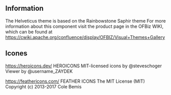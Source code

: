 ## Information
The Helveticus theme is based on the Rainbowstone Saphir theme
For more information about this component visit the product page in the OFBiz WIKI, 
which can be found at https://cwiki.apache.org/confluence/display/OFBIZ/Visual+Themes+Gallery


## Icones 
https://heroicons.dev/
HEROICONS
MIT-licensed icons by @steveschoger
Viewer by @username_ZAYDEK

https://feathericons.com/
FEATHER ICONS
The MIT License (MIT)
Copyright (c) 2013-2017 Cole Bemis

